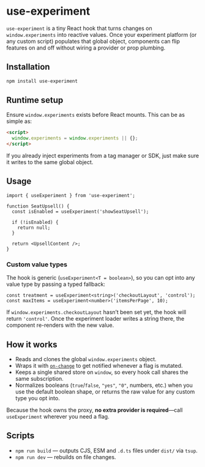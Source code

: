 # use-experiment

`use-experiment` is a tiny React hook that turns changes on `window.experiments` into reactive values. Once your experiment platform (or any custom script) populates that global object, components can flip features on and off without wiring a provider or prop plumbing.

## Installation

```bash
npm install use-experiment
```

## Runtime setup

Ensure `window.experiments` exists before React mounts. This can be as simple as:

```html
<script>
  window.experiments = window.experiments || {};
</script>
```

If you already inject experiments from a tag manager or SDK, just make sure it writes to the same global object.

## Usage

```tsx
import { useExperiment } from 'use-experiment';

function SeatUpsell() {
  const isEnabled = useExperiment('showSeatUpsell');

  if (!isEnabled) {
    return null;
  }

  return <UpsellContent />;
}
```

### Custom value types

The hook is generic (`useExperiment<T = boolean>`), so you can opt into any value type by passing a typed fallback:

```tsx
const treatment = useExperiment<string>('checkoutLayout', 'control');
const maxItems = useExperiment<number>('itemsPerPage', 10);
```

If `window.experiments.checkoutLayout` hasn’t been set yet, the hook will return `'control'`. Once the experiment loader writes a string there, the component re-renders with the new value.

## How it works

- Reads and clones the global `window.experiments` object.
- Wraps it with [`on-change`](https://github.com/sindresorhus/on-change) to get notified whenever a flag is mutated.
- Keeps a single shared store on `window`, so every hook call shares the same subscription.
- Normalizes booleans (`true`/`false`, `"yes"`, `"0"`, numbers, etc.) when you use the default boolean shape, or returns the raw value for any custom type you opt into.

Because the hook owns the proxy, **no extra provider is required**—call `useExperiment` wherever you need a flag.

## Scripts

- `npm run build` &mdash; outputs CJS, ESM and `.d.ts` files under `dist/` via `tsup`.
- `npm run dev` &mdash; rebuilds on file changes.
